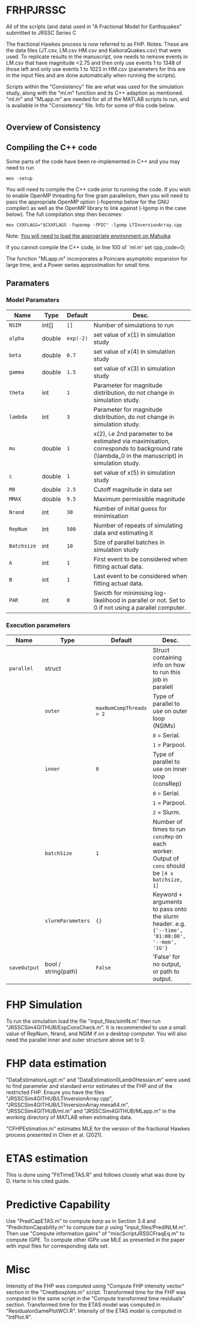 # FRHPJRSSC
All of the scripts (and data) used in "A Fractional Model for Earthquakes" submitted to JRSSC Series C

The fractional Hawkes process is now referred to as FHP.
Notes:
These are the data files (JT.csv, LM.csv HM.csv and KaikoraQuakes.csv) that were used. To replicate results in the manuscript, one needs to remove events in LM.csv that have magnitude <2.75 and then only use events 1 to 1348 of those left and only use events 1 to 1023 in HM.csv (parameters for this are in the input files and are done automatically when running the scripts).

Scripts within the "Consistency" file are what was used for the simulation study, along with the "ml.m" function and its C++ adaption as mentioned. 
"ml.m" and "MLapp.m" are needed for all of the MATLAB scripts to run, and is available in the "Consistency" file.
Info for some of this code below.
#

## Overview of Consistency

## Compiling the C++ code

Some parts of the code have been re-implemented in C++ and you may need to run
```
mex -setup
```
You will need to compile the C++ code prior to running the code. If you wish to enable OpenMP threading for fine grain parallelism,
then you will need to pass the appropriate OpenMP option
(-fopenmp below for the GNU compiler) as well as the OpenMP library to link against (-lgomp in the case below).
The full compilation step then becomes:
```
mex CXXFLAGS="$CXXFLAGS -fopenmp -fPIC" -lgomp LTInversionArray.cpp
```
Note: [You will need to load the appropriate environment on Mahuika](#environment-on-mahuika)

If you cannot compile the C++ code, in line 100 of `ml.m' set cpp_code=0;

The function "MLapp.m" incorporates a Poincare asymptotic expansion for large time, and a Power series approximation for small time.

## Paramaters

### Model Paramaters

| Name | Type | Default | Desc. |
| --- | --- | --- | --- |
| `NSIM` | int[] | `[]` | Number of simulations to run |
| `alpha` | double | `exp(-2)` | set value of x(1) in simulation study |
| `beta` | double | `0.7` | set value of x(4) in simulation study |
| `gamma` | double | `1.5` | set value of x(3) in simulation study|
| `theta` | int | `1` | Parameter for magnitude distribution, do not change in simulation study. | 
| `lambda` | int | `3` | Parameter for magnitude distribution, do not change in simulation study. |
| `mu` | double | `1` | x(2), i.e 2nd parameter to be estimated via maximisation, corresponds to background rate (\lambda_0 in the manuscript) in simulation study. |
| `c` | double | `1` | set value of x(5) in simulation study|
| `M0` | double | `2.5` | Cutoff magnitude in data set |
| `MMAX` | double | `9.5` |Maximum permissible magnitude |
| `Nrand` | int | `30` | Number of initial guess for minimisation |
| `RepNum` | int | `500` | Number of repeats of simulating data and estimating it |
| `Batchsize`| int | `10` | Size of parallel batches in simulation study |
| `A`| int | `1` | First event to be considered when fitting actual data. |
| `B`| int | `1` | Last event to be considered when fitting actual data. |
| `PAR`| int | `0` | Swicth for minimising log-likelihood in parallel or not. Set to 0 if not using a parallel computer. |

### Execution parameters
| Name | Type | Default | Desc. |
| --- | --- | --- | --- |
| `parallel` | struct | | Struct containing info on how to run this job in paralell  |
|  | `outer` | `maxNumCompThreads > 2` | Type of parallel to use on outer loop (NSIMs)|
|  |  |  | `0` = Serial. |
|  |  |  | `1` = Parpool. |
|  | `inner` | `0` | Type of parallel to use on inner loop (consRep) |
|  |  |  | `0` = Serial. |
|  |  |  | `1` = Parpool. |
|  |  |  | `2` = Slurm. |
|  | `batchSize` | `1` | Number of times to run `consRep` on each worker. Output of `cons` should be `[4 x batchsize, 1]`  |
|  | `slurmParameters` | `{}` | Keyword + arguments to pass onto the slurm header. e.g. `{'--time', '01:00:00', '--mem', '1G'}`|
| `saveOutput` | bool / string(path) | `False` | 'False' for no output, or path to output. |

# FHP Simulation
To run the simulation load the file "input_files/simIN.m" then run "JRSSCSim4GITHUB/ExpConsCheck.m". It is recommended to use a small value of RepNum, Nrand, and NSIM if on a desktop computer. You will also need the parallel inner and outer structure above set to 0. 

# FHP data estimation
"DataEstimationLogit.m" and "DataEstimation0Lamb0Hessian.m" were used to find parameter and standard error estimates of the FHP and of the restricted FHP.
Ensure you have the files "JRSSCSim4GITHUB/LTInversionArray.cpp", "JRSSCSim4GITHUB/LTInversionArray.mexa64.m", "JRSSCSim4GITHUB/ml.m" and "JRSSCSim4GITHUB/MLapp.m" in the working directory of MATLAB when estimating data.

"CFHPEstimation.m" estimates MLE for the version of the fractional Hawkes process presented in Chen et al. (2021).


# ETAS estimation
This is done using "FitTimeETAS.R" and follows closely what was done by D. Harte in his cited guide.


# Predictive Capability
Use "PredCapETAS.m" to compute $bar p$ as in Section 3.4 and "PredictionCapability.m" to compute bar $p$ using "input_files/PredINLM.m". Then use "Compute information gains" of "miscScriptJRSSCFraqEq.m" to compute IGPE. To compute other IGPe use MLE as presented in the paper with input files for corresponding data set.


# Misc
Intensity of the FHP was computed using "Compute FHP intensity vector" section in the "Creatboxplots.m" script.
Transformed time for the FHP was computed in the same script in the "Compute transformed time residuals" section.
Transformed time for the ETAS model was computed in "ResidualonSamePlotWCl.R".
Intensity of the ETAS model is computed in "IntPlot.R".
